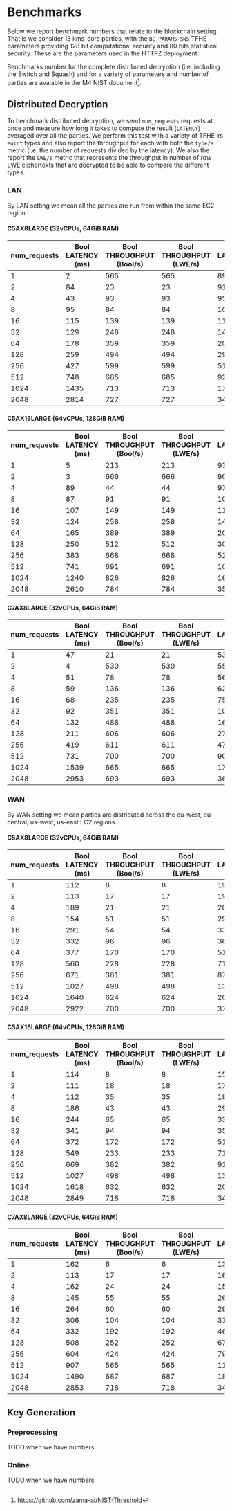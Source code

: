 # Benchmarks
Below we report benchmark numbers that relate to the blockchain setting.
That is we consider 13 kms-core parties, with the `BC_PARAMS_SNS` TFHE parameters providing
128 bit computational security and 80 bits statistical security.
These are the parameters used in the HTTPZ deployment.

Benchmarks number for the complete distributed decryption (i.e. including the Switch and Squash) 
and for a variety of parameters and number of parties are avaiable in the M4 NIST document[^1]. 

[^1]: https://github.com/zama-ai/NIST-Threshold

## Distributed Decryption

To benchmark distributed decryption, we send `num_requests` requests at once and
measure how long it takes to compute the result (`LATENCY`) averaged over all the parties.
We perform this test with a variety of TFHE-rs `euint` types and also report the throughput
for each with both the `type/s` metric (i.e. the number of requests divided by the latency).
We also the report the `LWE/s` metric that represents the throughput in number of *raw* LWE ciphertexts that are decrypted to be able to compare the different types. 

### LAN
By LAN setting we mean all the parties are run from within the same EC2 region.

#### C5AX8LARGE (32vCPUs, 64GiB RAM) 
| num_requests | Bool LATENCY (ms) | Bool THROUGHPUT (Bool/s) | Bool THROUGHPUT (LWE/s) | U16 LATENCY (ms) | U16 THROUGHPUT (U16/s) | U16 THROUGHPUT (LWE/s) | U64 LATENCY (ms) | U64 THROUGHPUT (U64/s) | U64 THROUGHPUT (LWE/s) | U128 LATENCY (ms) | U128 THROUGHPUT (U128/s) | U128 THROUGHPUT (LWE/s) |
| --------- | ------------------ | ------------------------- | ------------------------ | ----------------- | ----------------------- | ----------------------- | ----------------- | ----------------------- | ----------------------- | ------------------ | ------------------------- | ------------------------ |
| 1         | 2                  | 565                       | 565                      | 89                | 11                      | 90                      | 96                | 10                      | 333                     | 82                 | 12                        | 785                      |
| 2         | 84                 | 23                        | 23                       | 91                | 22                      | 176                     | 101               | 19                      | 636                     | 111                | 18                        | 1159                     |
| 4         | 43                 | 93                        | 93                       | 95                | 42                      | 338                     | 110               | 36                      | 1168                    | 119                | 33                        | 2162                     |
| 8         | 95                 | 84                        | 84                       | 101               | 79                      | 636                     | 125               | 64                      | 2059                    | 137                | 58                        | 3737                     |
| 16        | 115                | 139                       | 139                      | 113               | 142                     | 1141                    | 143               | 112                     | 3593                    | 175                | 91                        | 5872                     |
| 32        | 129                | 248                       | 248                      | 142               | 226                     | 1814                    | 189               | 169                     | 5417                    | 244                | 131                       | 8401                     |
| 64        | 178                | 359                       | 359                      | 207               | 310                     | 2480                    | 285               | 224                     | 7187                    | 401                | 159                       | 10230                    |
| 128       | 259                | 494                       | 494                      | 294               | 436                     | 3489                    | 470               | 272                     | 8720                    | 679                | 188                       | 12077                    |
| 256       | 427                | 599                       | 599                      | 514               | 498                     | 3985                    | 820               | 312                     | 9995                    | 1271               | 201                       | 12896                    |
| 512       | 748                | 685                       | 685                      | 929               | 551                     | 4409                    | 1539              | 332                     | 10649                   | 2401               | 213                       | 13651                    |
| 1024      | 1435               | 713                       | 713                      | 1702              | 601                     | 4815                    | 3078              | 332                     | 10649                   | 4682               | 218                       | 13999                    |
| 2048      | 2814               | 727                       | 727                      | 3410              | 600                     | 4805                    | 6267              | 326                     | 10458                   | 14552              | 140                       | 9007                     |


#### C5AX16LARGE (64vCPUs, 128GiB RAM)

| num_requests | Bool LATENCY (ms) | Bool THROUGHPUT (Bool/s) | Bool THROUGHPUT (LWE/s) | U16 LATENCY (ms) | U16 THROUGHPUT (U16/s) | U16 THROUGHPUT (LWE/s) | U64 LATENCY (ms) | U64 THROUGHPUT (U64/s) | U64 THROUGHPUT (LWE/s) | U128 LATENCY (ms) | U128 THROUGHPUT (U128/s) | U128 THROUGHPUT (LWE/s) |
| --------- | ------------------ | ------------------------- | ------------------------ | ----------------- | ----------------------- | ----------------------- | ----------------- | ----------------------- | ----------------------- | ------------------ | ------------------------- | ------------------------ |
| 1         | 5                  | 213                       | 213                      | 93                | 10                      | 86                      | 106               | 9                       | 304                     | 108                | 9                         | 593                      |
| 2         | 3                  | 666                       | 666                      | 90                | 22                      | 178                     | 100               | 20                      | 642                     | 112                | 17                        | 1143                     |
| 4         | 89                 | 44                        | 44                       | 97                | 41                      | 330                     | 106               | 37                      | 1212                    | 122                | 33                        | 2114                     |
| 8         | 87                 | 91                        | 91                       | 105               | 76                      | 610                     | 117               | 68                      | 2193                    | 152                | 52                        | 3375                     |
| 16        | 107                | 149                       | 149                      | 111               | 144                     | 1157                    | 142               | 112                     | 3605                    | 180                | 89                        | 5718                     |
| 32        | 124                | 258                       | 258                      | 143               | 223                     | 1790                    | 186               | 172                     | 5509                    | 244                | 131                       | 8422                     |
| 64        | 165                | 389                       | 389                      | 200               | 320                     | 2566                    | 280               | 229                     | 7334                    | 407                | 157                       | 10071                    |
| 128       | 250                | 512                       | 512                      | 305               | 419                     | 3357                    | 473               | 271                     | 8676                    | 697                | 183                       | 11758                    |
| 256       | 383                | 668                       | 668                      | 520               | 492                     | 3939                    | 838               | 305                     | 9782                    | 1258               | 203                       | 13030                    |
| 512       | 741                | 691                       | 691                      | 1003              | 510                     | 4085                    | 1536              | 333                     | 10673                   | 2336               | 219                       | 14031                    |
| 1024      | 1240               | 826                       | 826                      | 1680              | 609                     | 4878                    | 3046              | 336                     | 10760                   | 4594               | 222                       | 14266                    |
| 2048      | 2610               | 784                       | 784                      | 3571              | 573                     | 4588                    | 11709             | 174                     | 5597                    | 9301               | 220                       | 14092                    |

#### C7AX8LARGE (32vCPUs, 64GiB RAM)
| num_requests | Bool LATENCY (ms) | Bool THROUGHPUT (Bool/s) | Bool THROUGHPUT (LWE/s) | U16 LATENCY (ms) | U16 THROUGHPUT (U16/s) | U16 THROUGHPUT (LWE/s) | U64 LATENCY (ms) | U64 THROUGHPUT (U64/s) | U64 THROUGHPUT (LWE/s) | U128 LATENCY (ms) | U128 THROUGHPUT (U128/s) | U128 THROUGHPUT (LWE/s) |
| --------- | ------------------ | ------------------------- | ------------------------ | ----------------- | ----------------------- | ----------------------- | ----------------- | ----------------------- | ----------------------- | ------------------ | ------------------------- | ------------------------ |
| 1         | 47                 | 21                        | 21                       | 53                | 18                      | 151                     | 57                | 17                      | 567                     | 58                 | 17                        | 1106                     |
| 2         | 4                  | 530                       | 530                      | 55                | 36                      | 294                     | 59                | 34                      | 1100                    | 68                 | 29                        | 1890                     |
| 4         | 51                 | 78                        | 78                       | 56                | 71                      | 572                     | 66                | 60                      | 1950                    | 76                 | 52                        | 3389                     |
| 8         | 59                 | 136                       | 136                      | 62                | 130                     | 1040                    | 74                | 109                     | 3492                    | 91                 | 88                        | 5659                     |
| 16        | 68                 | 235                       | 235                      | 75                | 213                     | 1710                    | 93                | 172                     | 5514                    | 125                | 128                       | 8192                     |
| 32        | 92                 | 351                       | 351                      | 103               | 312                     | 2500                    | 136               | 235                     | 7533                    | 185                | 173                       | 11079                    |
| 64        | 132                | 488                       | 488                      | 167               | 383                     | 3067                    | 226               | 283                     | 9065                    | 330                | 194                       | 12446                    |
| 128       | 211                | 606                       | 606                      | 274               | 467                     | 3739                    | 385               | 332                     | 10647                   | 551                | 232                       | 14879                    |
| 256       | 419                | 611                       | 611                      | 478               | 535                     | 4287                    | 710               | 360                     | 11539                   | 1057               | 242                       | 15509                    |
| 512       | 731                | 700                       | 700                      | 904               | 566                     | 4534                    | 1370              | 373                     | 11965                   | 2057               | 248                       | 15932                    |
| 1024      | 1539               | 665                       | 665                      | 1728              | 592                     | 4740                    | 2645              | 387                     | 12392                   | 4619               | 221                       | 14190                    |
| 2048      | 2953               | 693                       | 693                      | 3652              | 560                     | 4486                    | 6792              | 301                     | 9648                    | 9873               | 207                       | 13275                    |


### WAN
By WAN setting we mean parties are distributed across the eu-west, eu-central, us-west, us-east EC2 regions.

#### C5AX8LARGE (32vCPUs, 64GiB RAM)

| num_requests | Bool LATENCY (ms) | Bool THROUGHPUT (Bool/s) | Bool THROUGHPUT (LWE/s) | U16 LATENCY (ms) | U16 THROUGHPUT (U16/s) | U16 THROUGHPUT (LWE/s) | U64 LATENCY (ms) | U64 THROUGHPUT (U64/s) | U64 THROUGHPUT (LWE/s) | U128 LATENCY (ms) | U128 THROUGHPUT (U128/s) | U128 THROUGHPUT (LWE/s) |
| --------- | ------------------ | ------------------------- | ------------------------ | ----------------- | ----------------------- | ----------------------- | ----------------- | ----------------------- | ----------------------- | ------------------ | ------------------------- | ------------------------ |
| 1         | 112                | 8                         | 8                        | 197               | 5                       | 40                      | 175               | 5                       | 183                     | 161                | 6                         | 398                      |
| 2         | 113                | 17                        | 17                       | 197               | 10                      | 81                      | 209               | 9                       | 307                     | 196                | 10                        | 654                      |
| 4         | 189                | 21                        | 21                       | 202               | 19                      | 158                     | 333               | 12                      | 384                     | 374                | 10                        | 685                      |
| 8         | 154                | 51                        | 51                       | 294               | 27                      | 217                     | 335               | 23                      | 764                     | 354                | 22                        | 1446                     |
| 16        | 291                | 54                        | 54                       | 331               | 48                      | 386                     | 391               | 40                      | 1309                    | 492                | 32                        | 2082                     |
| 32        | 332                | 96                        | 96                       | 365               | 87                      | 701                     | 500               | 64                      | 2049                    | 685                | 46                        | 2993                     |
| 64        | 377                | 170                       | 170                      | 519               | 123                     | 987                     | 702               | 91                      | 2921                    | 899                | 71                        | 4556                     |
| 128       | 560                | 228                       | 228                      | 711               | 180                     | 1440                    | 951               | 134                     | 4310                    | 1233               | 103                       | 6647                     |
| 256       | 671                | 381                       | 381                      | 875               | 292                     | 2342                    | 1361              | 188                     | 6022                    | 1818               | 140                       | 9014                     |
| 512       | 1027               | 498                       | 498                      | 1312              | 390                     | 3123                    | 1990              | 257                     | 8236                    | 2853               | 179                       | 11488                    |
| 1024      | 1640               | 624                       | 624                      | 2047              | 500                     | 4003                    | 3311              | 309                     | 9896                    | 5029               | 203                       | 13031                    |
| 2048      | 2922               | 700                       | 700                      | 3757              | 545                     | 4361                    | 6199              | 330                     | 10572                   | 9927               | 206                       | 13204                    |

#### C5AX16LARGE (64vCPUs, 128GiB RAM)
| num_requests | Bool LATENCY (ms) | Bool THROUGHPUT (Bool/s) | Bool THROUGHPUT (LWE/s) | U16 LATENCY (ms) | U16 THROUGHPUT (U16/s) | U16 THROUGHPUT (LWE/s) | U64 LATENCY (ms) | U64 THROUGHPUT (U64/s) | U64 THROUGHPUT (LWE/s) | U128 LATENCY (ms) | U128 THROUGHPUT (U128/s) | U128 THROUGHPUT (LWE/s) |
| --------- | ------------------ | ------------------------- | ------------------------ | ----------------- | ----------------------- | ----------------------- | ----------------- | ----------------------- | ----------------------- | ------------------ | ------------------------- | ------------------------ |
| 1         | 114                | 8                         | 8                        | 150               | 6                       | 53                      | 202               | 4                       | 158                     | 193                | 5                         | 332                      |
| 2         | 111                | 18                        | 18                       | 179               | 11                      | 89                      | 200               | 10                      | 320                     | 218                | 9                         | 587                      |
| 4         | 112                | 35                        | 35                       | 199               | 20                      | 161                     | 290               | 13                      | 442                     | 342                | 11                        | 749                      |
| 8         | 186                | 43                        | 43                       | 297               | 26                      | 215                     | 337               | 23                      | 761                     | 360                | 22                        | 1422                     |
| 16        | 244                | 65                        | 65                       | 330               | 48                      | 388                     | 385               | 41                      | 1330                    | 499                | 32                        | 2055                     |
| 32        | 341                | 94                        | 94                       | 350               | 91                      | 733                     | 517               | 61                      | 1980                    | 677                | 47                        | 3028                     |
| 64        | 372                | 172                       | 172                      | 515               | 124                     | 994                     | 704               | 90                      | 2911                    | 925                | 69                        | 4429                     |
| 128       | 549                | 233                       | 233                      | 711               | 180                     | 1440                    | 974               | 131                     | 4207                    | 1255               | 101                       | 6527                     |
| 256       | 669                | 382                       | 382                      | 912               | 280                     | 2245                    | 1372              | 186                     | 5971                    | 1780               | 143                       | 9206                     |
| 512       | 1027               | 498                       | 498                      | 1318              | 388                     | 3108                    | 2001              | 255                     | 8191                    | 2856               | 179                       | 11473                    |
| 1024      | 1618               | 632                       | 632                      | 2050              | 499                     | 3996                    | 3247              | 315                     | 10093                   | 4924               | 207                       | 13311                    |
| 2048      | 2849               | 718                       | 718                      | 3404              | 601                     | 4813                    | 8663              | 236                     | 7565                    | 9295               | 220                       | 14102                    |


#### C7AX8LARGE (32vCPUs, 64GiB RAM)
| num_requests | Bool LATENCY (ms) | Bool THROUGHPUT (Bool/s) | Bool THROUGHPUT (LWE/s) | U16 LATENCY (ms) | U16 THROUGHPUT (U16/s) | U16 THROUGHPUT (LWE/s) | U64 LATENCY (ms) | U64 THROUGHPUT (U64/s) | U64 THROUGHPUT (LWE/s) | U128 LATENCY (ms) | U128 THROUGHPUT (U128/s) | U128 THROUGHPUT (LWE/s) |
| --------- | ------------------ | ------------------------- | ------------------------ | ----------------- | ----------------------- | ----------------------- | ----------------- | ----------------------- | ----------------------- | ------------------ | ------------------------- | ------------------------ |
| 1         | 162                | 6                         | 6                        | 132               | 7                       | 60                      | 125               | 8                       | 256                     | 148                | 6                         | 434                      |
| 2         | 113                | 17                        | 17                       | 165               | 12                      | 97                      | 162               | 12                      | 397                     | 179                | 11                        | 715                      |
| 4         | 162                | 24                        | 24                       | 156               | 25                      | 206                     | 273               | 14                      | 470                     | 296                | 13                        | 867                      |
| 8         | 145                | 55                        | 55                       | 269               | 29                      | 238                     | 298               | 26                      | 859                     | 311                | 25                        | 1649                     |
| 16        | 264                | 60                        | 60                       | 296               | 54                      | 432                     | 354               | 45                      | 1450                    | 458                | 34                        | 2236                     |
| 32        | 306                | 104                       | 104                      | 317               | 101                     | 809                     | 458               | 69                      | 2238                    | 582                | 55                        | 3522                     |
| 64        | 332                | 192                       | 192                      | 467               | 137                     | 1097                    | 649               | 98                      | 3158                    | 835                | 76                        | 4909                     |
| 128       | 508                | 252                       | 252                      | 672               | 190                     | 1525                    | 867               | 147                     | 4726                    | 1132               | 113                       | 7242                     |
| 256       | 604                | 424                       | 424                      | 798               | 321                     | 2568                    | 1239              | 206                     | 6612                    | 1607               | 159                       | 10200                    |
| 512       | 907                | 565                       | 565                      | 1167              | 438                     | 3511                    | 1806              | 283                     | 9072                    | 2529               | 202                       | 12958                    |
| 1024      | 1490               | 687                       | 687                      | 1821              | 562                     | 4500                    | 2870              | 356                     | 11417                   | 4298               | 238                       | 15248                    |
| 2048      | 2853               | 718                       | 718                      | 3434              | 596                     | 4771                    | 5670              | 361                     | 11559                   | 9185               | 222                       | 14270                    |


## Key Generation
### Preprocessing

TODO when we have numbers

### Online

TODO when we have numbers
